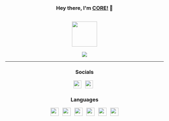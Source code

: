 <div id="SealedSaucer" align="center">
  <h3> Hey there, I'm <a href="https://core-is-a-dev.netlify.app">CORE!</a> 👋 </h3>
  <br>
  <a href="https://discord.com/users/919997719144202291"><img height="80px" src="https://discord.c99.nl/widget/theme-3/919997719144202291.png"/></a>
  <br><br>
  <a href="https://core-is-a-dev.netlify.app"><img src="https://img.shields.io/website?label=core-is-a-dev.netlify.app&style=for-the-badge&url=https%3A%2F%2Fcore-is-a-dev.netlify.app"></a>

---

<h3>Socials</h3>

<div>
    <a href="https://core-is-a-dev.netlify.app"><img src="https://i.imgur.com/HcY0gIm.png" height="25" width="25"></a>
    &nbsp;
    <a href="https://youtube.com/@corussy"><img src="https://i.imgur.com/WLd5nyq.png" height="25" width="25"></a>
    &nbsp;
</div>

<h3>Languages</h3>

<div>
  <a href="https://www.w3schools.com/cpp"><img src="https://skillicons.dev/icons?i=cpp" height="26" width="26"></a>
  &nbsp;
  <a href="https://w3.org/html"><img src="https://skillicons.dev/icons?i=html" height="26" width="26"></a>
  &nbsp;
  <a href="https://w3schools.com/css"><img src="https://skillicons.dev/icons?i=css" height="26" width="26"></a>
  &nbsp;
  <a href="https://javascript.com"><img src="https://skillicons.dev/icons?i=javascript" height="26" width="26"></a>
  &nbsp;
  <a href="https://nodejs.org"><img src="https://skillicons.dev/icons?i=nodejs" height="26" width="26"></a>
  &nbsp;
  <a href="https://www.lua.org"><img src="https://skillicons.dev/icons?i=lua" height="26" width="26"></a>
</div>
</div>
